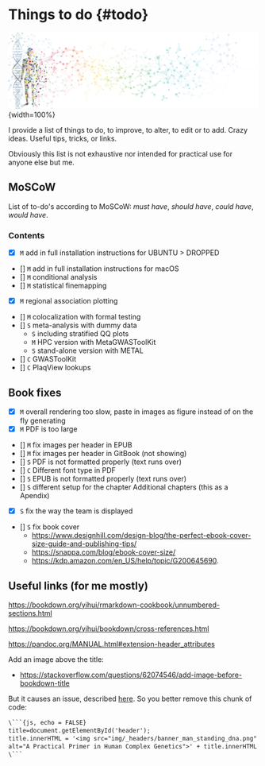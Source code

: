 # Things to do {#todo}
![](./img/_headers/banner_man_standing_dna.png){width=100%}

I provide a list of things to do, to improve, to alter, to edit or to add. Crazy ideas. Useful tips, tricks, or links. 

Obviously this list is not exhaustive nor intended for practical use for anyone else but me.

## MoSCoW

List of to-do's according to MoSCoW: _must have_, _should have_, _could have_, _would have_.

### Contents

- [x] `M` add in full installation instructions for UBUNTU > DROPPED
- [] `M` add in full installation instructions for macOS
- [] `M` conditional analysis
- [] `M` statistical finemapping
- [x] `M` regional association plotting
- [] `M` colocalization with formal testing
- [] `S` meta-analysis with dummy data
    - `S` including stratified QQ plots
    - `M` HPC version with MetaGWASToolKit
    - `S` stand-alone version with METAL
- [] `C` GWASToolKit
- [] `C` PlaqView lookups

## Book fixes

- [x] `M` overall rendering too slow, paste in images as figure instead of on the fly generating
- [x] `M` PDF is too large
- [] `M` fix images per header in EPUB
- [] `M` fix images per header in GitBook (not showing)
- [] `S` PDF is not formatted properly (text runs over)
- [] `C` Different font type in PDF
- [] `S` EPUB is not formatted properly (text runs over)
- [] `S` different setup for the chapter Additional chapters (this as a Apendix)
- [x] `S` fix the way the team is displayed
- [] `S` fix book cover
  - https://www.designhill.com/design-blog/the-perfect-ebook-cover-size-guide-and-publishing-tips/
  - https://snappa.com/blog/ebook-cover-size/
  - https://kdp.amazon.com/en_US/help/topic/G200645690.

## Useful links (for me mostly)

https://bookdown.org/yihui/rmarkdown-cookbook/unnumbered-sections.html

https://bookdown.org/yihui/bookdown/cross-references.html

https://pandoc.org/MANUAL.html#extension-header_attributes

Add an image above the title:

- https://stackoverflow.com/questions/62074546/add-image-before-bookdown-title

But it causes an issue, described [here](https://www.mobileread.com/forums/showthread.php?t=206086). So you better remove this chunk of code:


```
\```{js, echo = FALSE}
title=document.getElementById('header');
title.innerHTML = '<img src="img/_headers/banner_man_standing_dna.png" alt="A Practical Primer in Human Complex Genetics">' + title.innerHTML
\```
```

